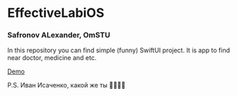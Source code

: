 # EffectiveLabiOS

### Safronov ALexander, OmSTU

In this repository you can find simple (funny) SwiftUI project. It is app to find near doctor, medicine and etc. 

[Demo](https://drive.google.com/file/d/1oIuArXtpLnvbZzZwC89Tv14uorRuCkWr/view?usp=sharing)

P.S. Иван Исаченко, какой же ты 🤬🤬🤬🤬
